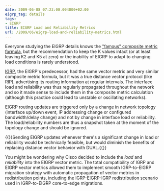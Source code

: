 ```yaml
---
date: 2009-06-08 07:23:00.004000+02:00
eigrp_tag: details
tags:
- EIGRP
title: EIGRP Load and Reliability Metrics
url: /2009/06/eigrp-load-and-reliability-metrics.html
---
```

Everyone studying the EIGRP details knows the ["famous" composite metric formula](https://en.wikipedia.org/wiki/Enhanced_Interior_Gateway_Routing_Protocol#Routing_metric), but the recommendation to keep the K values intact (or at least leaving K2 and K5 at zero) or the inability of EIGRP to adapt to changing load conditions is rarely understood.

[IGRP](http://en.wikipedia.org/wiki/Interior_Gateway_Routing_Protocol), the EIGRP's predecessor, had the same vector metric and very similar composite metric formula, but it was a true distance vector protocol (like RIP), advertising its routing information at regular intervals. The interface load and reliability was thus regularly propagated throughout the network and so it made sense to include them in the composite metric calculation (although this practice could lead to unstable or oscillating networks).

EIGRP routing updates are triggered only by a change in network topology (interface up/down event, IP addressing change or configured bandwidth/delay change) and not by change in interface load or reliability. The load/reliability numbers are thus a snapshot taken at the moment of the topology change and should be ignored.

{{<note info>}}Sending EIGRP updates whenever there's a significant change in load or reliability would be technically feasible, but would diminish the benefits of replacing distance vector behavior with DUAL.{{</note>}}

You might be wondering why Cisco decided to include the *load* and *reliability* into the EIGRP vector metric. The total compatibility of IGRP and EIGRP vector metrics allowed them to implement smooth IGRP-to-EIGRP migration strategy with automatic propagation of vector metrics in redistribution points, including the IGRP-EIGRP-IGRP redistribution scenario used in IGRP-to-EIGRP core-to-edge migrations.
